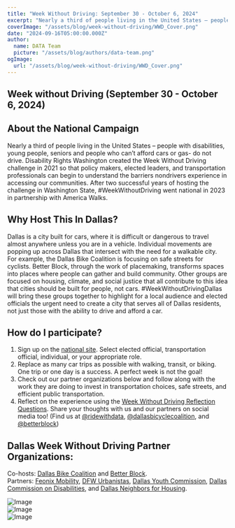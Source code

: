 ```yaml
---
title: "Week Without Driving: September 30 - October 6, 2024"
excerpt: "Nearly a third of people living in the United States – people with disabilities, young people, seniors and people who can’t afford cars or gas- do not drive. Join us in Week Without Driving!"
coverImage: "/assets/blog/week-without-driving/WWD_Cover.png"
date: "2024-09-16T05:00:00.000Z"
author:
  name: DATA Team
  picture: "/assets/blog/authors/data-team.png"
ogImage:
  url: "/assets/blog/week-without-driving/WWD_Cover.png"
---
```

## Week without Driving (September 30 - October 6, 2024)

## About the National Campaign

Nearly a third of people living in the United States – people with disabilities, young people, seniors and people who can’t afford cars or gas- do not drive. Disability Rights Washington created the Week Without Driving challenge in 2021 so that policy makers, elected leaders, and transportation professionals can begin to understand the barriers nondrivers experience in accessing our communities. After two successful years of hosting the challenge in Washington State, #WeekWithoutDriving went national in 2023 in partnership with America Walks.


## Why Host This In Dallas?

Dallas is a city built for cars, where it is difficult or dangerous to travel almost anywhere unless you are in a vehicle. Individual movements are popping up across Dallas that intersect with the need for a walkable city. For example, the Dallas Bike Coalition is focusing on safe streets for cyclists. Better Block, through the work of placemaking, transforms spaces into places where people can gather and build community. Other groups are focused on housing, climate, and social justice that all contribute to this idea that cities should be built for people, not cars. #WeekWithoutDrivingDallas will bring these groups together to highlight for a local audience and elected officials the urgent need to create a city that serves all of Dallas residents, not just those with the ability to drive and afford a car.

## How do I participate?

1. Sign up on the [national site](https://go.ridewithdata.org/wwd-signup). Select elected official, transportation official, individual, or your appropriate role.
2. Replace as many car trips as possible with walking, transit, or biking. One trip or one day is a success. A perfect week is not the goal!
3. Check out our partner organizations below and follow along with the work they are doing to invest in transportation choices, safe streets, and efficient public transportation.
4. Reflect on the experience using the [Week Without Driving Reflection Questions](https://go.ridewithdata.org/wwd-reflection). Share your thoughts with us and our partners on social media too! (Find us at [@ridewithdata](https://instagram.com/ridewithdata), [@dallasbicyclecoalition](https://instagram.com/dallasbicyclecoalition), and [@betterblock](https://instagram.com/betterblock))

## Dallas Week Without Driving Partner Organizations:

Co-hosts: [Dallas Bike Coalition](https://www.instagram.com/dallasbicyclecoalition/) and [Better Block](https://www.betterblock.org/).   
Partners: [Feonix Mobility](https://feonix.org/), [DFW Urbanistas](https://www.instagram.com/urbanistasdfw/), [Dallas Youth Commission](https://dallascityhall.com/government/Boards-and-Commissions/Youth-Commission/Pages/default.aspx), [Dallas Commission on Disabilities](https://dallascityhall.com/government/Boards-and-Commissions/Commission-on-Disabilities/Pages/default.aspx), and [Dallas Neighbors for Housing](https://www.dallasneighborsforhousing.org/).  

![Image](/assets/blog/week-without-driving/WWD_Cover.png)  
![Image](/assets/blog/week-without-driving/WWD_How_To.png)  
![Image](/assets/blog/week-without-driving/WWD_Partners.png)  